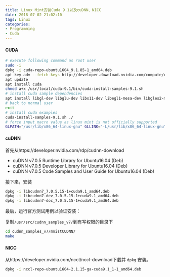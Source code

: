 ```yaml
---
title: Linux Mint安装Cuda 9.1以及cuDNN、NICC
date: 2018-07-02 21:02:10
tags: Linux
categories:
- Programming
- Cuda
---
```

#### CUDA

```bash
# execute following command as root user
sudo -i
dpkg -i cuda-repo-ubuntu1604_9.1.85-1_amd64.deb
apt-key adv --fetch-keys http://developer.download.nvidia.com/compute/cuda/repos/ubuntu1604/x86_64/7fa2af80.pub
apt update
apt install cuda
chmod a+x /usr/local/cuda-9.1/bin/cuda-install-samples-9.1.sh
# install cuda sample dependencies
apt install libgl-dev libglu-dev libx11-dev libegl1-mesa-dev libgles2-mesa-dev libmpich-dev
# back to normal user
exit
# install cuda examples
cuda-install-samples-9.1.sh ./
# force input macro value as linux mint is not officially supported
GLPATH="/usr/lib/x86_64-linux-gnu" GLLINK="-L/usr/lib/x86_64-linux-gnu" DFLT_PATH="/usr/lib" EGLLIB="/usr/lib/x86_64-linux-gnu" GLESLIB="/usr/lib/x86_64-linux-gnu" make -j6
```

#### cuDNN
首先从https://developer.nvidia.com/rdp/cudnn-download
* cuDNN v7.0.5 Runtime Library for Ubuntu16.04 (Deb)
* cuDNN v7.0.5 Developer Library for Ubuntu16.04 (Deb)
* cuDNN v7.0.5 Code Samples and User Guide for Ubuntu16.04 (Deb)


接下来，安装
```bash
dpkg -i libcudnn7_7.0.5.15-1+cuda9.1_amd64.deb
dpkg -i libcudnn7-dev_7.0.5.15-1+cuda9.1_amd64.deb
dpkg -i libcudnn7-doc_7.0.5.15-1+cuda9.1_amd64.deb
```

最后，运行官方测试用例以验证安装：

复制`/usr/src/cudnn_samples_v7/`到有写权限的目录下
```bash
cd cudnn_samples_v7/mnistCUDNN/
make
```

#### NICC
从https://developer.nvidia.com/nccl/nccl-download下载并 `dpkg` 安装。
```bash
dpkg -i nccl-repo-ubuntu1604-2.1.15-ga-cuda9.1_1-1_amd64.deb
```

